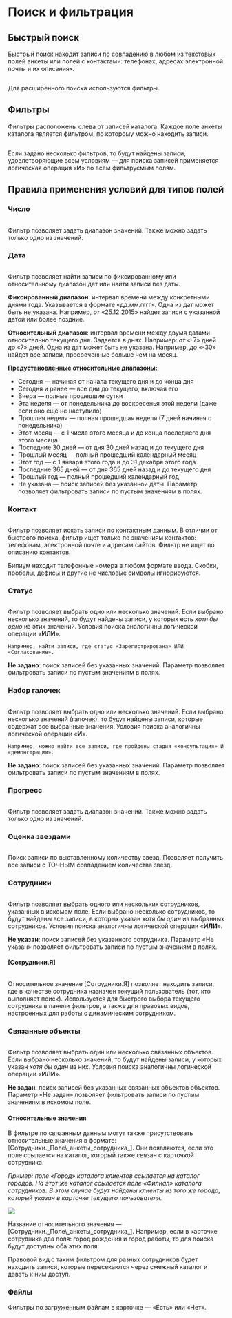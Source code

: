 # Поиск и фильтрация

## Быстрый поиск

Быстрый поиск находит записи по совпадению в любом из текстовых полей анкеты или полей с контактами: телефонах, адресах электронной почты и их описаниях.

<figure><img src=".gitbook/assets/3. Быстрый поиск.png" alt=""><figcaption></figcaption></figure>

Для расширенного поиска используются фильтры.

## Фильтры

Фильтры расположены слева от записей каталога. Каждое поле анкеты каталога является фильтром, по которому можно находить записи.

<figure><img src=".gitbook/assets/Фильтры.jpg" alt=""><figcaption></figcaption></figure>

Если задано несколько фильтров, то будут найдены записи, удовлетворяющие всем условиям — для поиска записей применяется логическая операция «**И**» по всем фильтруемым полям.

## Правила применения условий для типов полей

### Число

<figure><img src=".gitbook/assets/3. Число.png" alt=""><figcaption></figcaption></figure>

Фильтр позволяет задать диапазон значений. Также можно задать только одно из значений.

### Дата

<figure><img src=".gitbook/assets/3. Дата.png" alt=""><figcaption></figcaption></figure>

Фильтр позволяет найти записи по фиксированному или относительному диапазон дат или найти записи без даты.

**Фиксированный диапазон**: интервал времени между конкретными днями года. Указывается в формате «дд.мм.гггг». Одна из дат может быть не указана. Например, _от_ «25.12.2015» найдет записи с указанной датой или более поздние.

**Относительный диапазон**: интервал времени между двумя датами относительно текущего дня. Задается в днях. Например: _от_ «-7» дней _до_ «7» дней. Одна из дат может быть не указана. Например, _до_ «-30» найдет все записи, просроченные больше чем на месяц.

**Предустановленные относительные диапазоны:**

* Сегодня — начиная от начала текущего дня и до конца дня
* Сегодня и ранее — все дни до текущего, включая его
* Вчера — полные прошедшие сутки
* Эта неделя — от понедельника до воскресенья этой недели (даже если оно ещё не наступило)
* Прошлая неделя — полная прошедшая неделя (7 дней начиная с понедельника)
* Этот месяц — с 1 числа этого месяца и до конца последнего дня этого месяца
* Последние 30 дней — от дня 30 дней назад и до текущего дня
* Прошлый месяц — полный прошедший календарный месяц
* Этот год —  с 1 января этого года и до 31 декабря этого года
* Последние 365 дней — от дня 365 дней назад и до текущего дня
* Прошлый год — полный прошедший календарный год
* Не указана — поиск записей без указанной даты. Параметр позволяет фильтровать записи по пустым значениям в полях.

### Контакт

<figure><img src=".gitbook/assets/3. Телефон.png" alt=""><figcaption></figcaption></figure>

Фильтр позволяет искать записи по контактным данным. В отличии от быстрого поиска, фильтр ищет только по значениям контактов: телефонам, электронной почте и адресам сайтов. Фильтр не ищет по описанию контактов.

Бипиум находит телефонные номера в любом формате ввода. Скобки, пробелы, дефисы и другие не числовые символы игнорируются.

### Статус

<figure><img src=".gitbook/assets/Снимок экрана 2022-12-29 163607.png" alt=""><figcaption></figcaption></figure>

Фильтр позволяет выбрать одно или несколько значений. Если выбрано несколько значений, то будут найдены записи, у которых есть _хотя бы одно_ из этих значений. Условия поиска аналогичны логической операции «**ИЛИ**».

`Например, найти записи, где статус «Зарегистрирована» ИЛИ «Согласование».`

**Не задано**: поиск записей без указанных значений. Параметр позволяет фильтровать записи по пустым значениям в полях.

### Набор галочек

<figure><img src=".gitbook/assets/3. Набор галочек.png" alt=""><figcaption></figcaption></figure>

Фильтр позволяет выбрать одно или несколько значений. Если выбрано несколько значений (галочек), то будут найдены записи, которые содержат все выбранные значения. Условия поиска аналогичны логической операции «**И**».

`Например, можно найти все записи, где пройдены стадия «консультация» И «демонстрация».`

**Не задано**: поиск записей без указанных значений. Параметр позволяет фильтровать записи по пустым значениям в полях.

### Прогресс

<figure><img src=".gitbook/assets/3. Прогресс.png" alt=""><figcaption></figcaption></figure>

Фильтр позволяет задать диапазон значений. Также можно задать только одно из значений.

### Оценка звездами

<figure><img src=".gitbook/assets/3. Оценка звездами.png" alt=""><figcaption></figcaption></figure>

Поиск записи по выставленному количеству звезд. Позволяет получить все записи с ТОЧНЫМ совпадением количества звезд.

### Сотрудники

<figure><img src=".gitbook/assets/Снимок экрана 2022-12-29 164656.png" alt=""><figcaption></figcaption></figure>

Фильтр позволяет выбрать одного или нескольких сотрудников, указанных в искомом поле. Если выбрано несколько сотрудников, то будут найдены все записи, в которых указан _хотя бы один_ из выбранных сотрудников. Условия поиска аналогичны логической операции «**ИЛИ**».

**Не указан**: поиск записей без указанного сотрудника. Параметр «Не указан» позволяет фильтровать записи по пустым значениям в полях.

#### \[Сотрудники.Я]

<figure><img src=".gitbook/assets/3. Сотрудник.png" alt=""><figcaption></figcaption></figure>

Относительное значение \[Сотрудники.Я] позволяет находить записи, где в качестве сотрудника назначен текущий пользователь (тот, кто выполняет поиск). Используется для быстрого выбора текущего сотрудника в панели фильтров, а также для правовых видов, настроенных для работы с динамическим сотрудником.

### Связанные объекты

<figure><img src=".gitbook/assets/3. Связанный каталог.png" alt=""><figcaption></figcaption></figure>

Фильтр позволяет выбрать один или несколько связанных объектов. Если выбрано несколько значений, то будут найдены записи, у которых указан _хотя бы один_ из них. Условия поиска аналогичны логической операции «**ИЛИ**».

**Не задан**: поиск записей без указанных связанных объектов объектов. Параметр «Не задан» позволяет фильтровать записи по пустым значениям в искомом поле.

#### Относительные значения

В фильтре по связанным данным могут также присутствовать относительные значения в формате: \[Сотрудники._Поле\\_анкеты\_сотрудника\_]. Они появляются, если это поле ссылается на каталог, который также связан с карточкой сотрудника.

_Пример: поле «Город» каталога клиентов ссылается на каталог городов. На этот же каталог ссылается поле «Филиал» каталога сотрудников. В этом случае будут найдены клиенты из того же города, который указан в карточке текущего пользователя._

![](.gitbook/assets/filter-likeme.png)

Название относительного значения — \[Сотрудники._Поле\\_анкеты\_сотрудника\_]. Например, если в карточке сотрудника два поля: город рождения и город работы, то для поиска будут доступны оба этих поля:

Правовой вид с таким фильтром для разных сотрудников будет находить записи, которые пересекаются через смежный каталог и давать к ним доступ.

### Файлы

Фильтры по загруженным файлам в карточке — «Есть» или «Нет».
